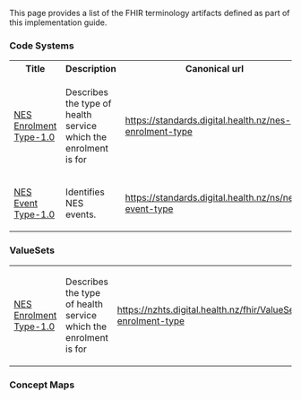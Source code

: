 This page provides a list of the FHIR terminology artifacts defined as part of this implementation guide.
<h3>Code Systems</h3>
<table class='table table-bordered table-condensed'>
<tr><th>Title</th><th>Description</th><th>Canonical url</th></tr>
<tr>
<td><a href="CodeSystem-nes-enrolment-type-1.0.html">NES Enrolment Type-1.0</a> </td>
<td> <p>Describes the type of health service which the enrolment is for</p> </td>
<td> <a href="https://standards.digital.health.nz/nes-enrolment-type">https://standards.digital.health.nz/nes-enrolment-type</a></td>
</tr>
<tr>
<td><a href="CodeSystem-nes-event-type-1.0.html">NES Event Type-1.0</a> </td>
<td> <p>Identifies NES events.</p> </td>
<td> <a href="https://standards.digital.health.nz/ns/nes-event-type">https://standards.digital.health.nz/ns/nes-event-type</a></td>
</tr>
</table>
<h3>ValueSets</h3>
<table class='table table-bordered table-condensed'>
<tr>
<td><a href="ValueSet-nes-enrolment-type-1.0.html">NES Enrolment Type-1.0</a> </td>
<td> <p>Describes the type of health service which the enrolment is for</p></td>
<td> <a href="https://nzhts.digital.health.nz/fhir/ValueSet/nes-enrolment-type">https://nzhts.digital.health.nz/fhir/ValueSet/nes-enrolment-type</a></td>
</tr>
</table>
<h3>Concept Maps</h3>
<table class='table table-bordered table-condensed'>
</table>